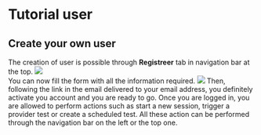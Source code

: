 # Tutorial user

## Create your own user
The creation of user is possible through **Registreer** tab in navigation bar at the top.
![](https://raw.githubusercontent.com/VNG-Realisatie/api-testvoorziening/master/tutorials/images/registration.png)  
You can now fill the form with all the information required. 
![](https://raw.githubusercontent.com/VNG-Realisatie/api-testvoorziening/master/tutorials/images/registration_form.png)
Then, following the link in the email delivered to your email address, you definitely activate you account and you are ready to go.
Once you are logged in, you are allowed to perform actions such as start a new session, trigger a provider test or create a scheduled test. All these action can be performed through the navigation bar on the left or the top one.